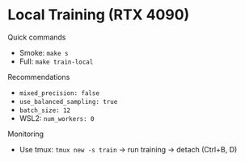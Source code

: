 # Local Training (RTX 4090)

Quick commands

- Smoke: `make s`
- Full: `make train-local`

Recommendations

- `mixed_precision: false`
- `use_balanced_sampling: true`
- `batch_size: 12`
- WSL2: `num_workers: 0`

Monitoring

- Use tmux: `tmux new -s train` → run training → detach (Ctrl+B, D)
